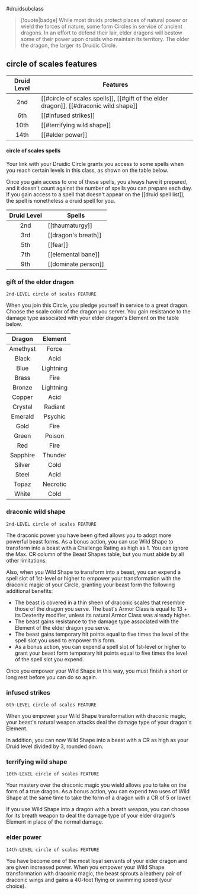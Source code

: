 #druidsubclass

> [!quote|badge] 
> While most druids protect places of natural power or wield the forces of nature, some form Circles in service of ancient dragons. In an effort to defend their lair, elder dragons will bestow some of their power upon druids who maintain its territory. The older the dragon, the larger its Druidic Circle.
## circle of scales features
| **Druid Level** | **Features**                                                                          |
| :-------------: | ------------------------------------------------------------------------------------- |
|       2nd       | [[#circle of scales spells]], [[#gift of the elder dragon]], [[#draconic wild shape]] |
|       6th       | [[#infused strikes]]                                                                  |
|      10th       | [[#terrifying wild shape]]                                                            |
|      14th       | [[#elder power]]                                                                      |
#### circle of scales spells
Your link with your Druidic Circle grants you access to some spells when you reach certain levels in this class, as shown on the table below.

Once you gain access to one of these spells, you always have it prepared, and it doesn't count against the number of spells you can prepare each day. If you gain access to a spell that doesn't appear on the [[druid spell list]], the spell is nonetheless a druid spell for you.

| **Druid Level** | **Spells**          |
| :-------------: | ------------------- |
|       2nd       | [[thaumaturgy]]     |
|       3rd       | [[dragon's breath]] |
|       5th       | [[fear]]            |
|       7th       | [[elemental bane]]  |
|       9th       | [[dominate person]] |

### gift of the elder dragon
`2nd-LEVEL circle of scales FEATURE`

When you join this Circle, you pledge yourself in service to a great dragon. Choose the scale color of the dragon you server. You gain resistance to the damage type associated with your elder dragon's Element on the table below.

| **Dragon** | **Element** |
| :--------: | :---------: |
|  Amethyst  |    Force    |
|   Black    |    Acid     |
|    Blue    |  Lightning  |
|   Brass    |    Fire     |
|   Bronze   |  Lightning  |
|   Copper   |    Acid     |
|  Crystal   |   Radiant   |
|  Emerald   |   Psychic   |
|    Gold    |    Fire     |
|   Green    |   Poison    |
|    Red     |    Fire     |
|  Sapphire  |   Thunder   |
|   Silver   |    Cold     |
|   Steel    |    Acid     |
|   Topaz    |  Necrotic   |
|   White    |    Cold     |
### draconic wild shape
`2nd-LEVEL circle of scales FEATURE`

The draconic power you have been gifted allows you to adopt more powerful beast forms. As a bonus action, you can use Wild Shape to transform into a beast with a Challenge Rating as high as 1. You can ignore the Max. CR column of the Beast Shapes table, but you must abide by all other limitations.

Also, when you Wild Shape to transform into a beast, you can expend a spell slot of 1st-level or higher to empower your transformation with the draconic magic of your Circle, granting your beast form the following additional benefits:
- The beast is covered in a thin sheen of draconic scales that resemble those of the dragon you serve. The bast's Armor Class is equal to 13 + its Dexterity modifier, unless its natural Armor Class was already higher.
- The beast gains resistance to the damage type associated with the Element of the elder dragon you serve.
- The beast gains temporary hit points equal to five times the level of the spell slot you used to empower this form.
- As a bonus action, you can expend a spell slot of 1st-level or higher to grant your beast form temporary hit points equal to five times the level of the spell slot you expend.

Once you empower your Wild Shape in this way, you must finish a short or long rest before you can do so again.
### infused strikes
`6th-LEVEL circle of scales FEATURE`

When you empower your Wild Shape transformation with draconic magic, your beast's natural weapon attacks deal the damage type of your dragon's Element.

In addition, you can now Wild Shape into a beast with a CR as high as your Druid level divided by 3, rounded down.
### terrifying wild shape
`10th-LEVEL circle of scales FEATURE`

Your mastery over the draconic magic you wield allows you to take on the form of a true dragon. As a bonus action, you can expend two uses of Wild Shape at the same time to take the form of a dragon with a CR of 5 or lower.

If you use Wild Shape into a dragon with a breath weapon, you can choose for its breath weapon to deal the damage type of your elder dragon's Element in place of the normal damage.
### elder power
`14th-LEVEL circle of scales FEATURE`

You have become one of the most loyal servants of your elder dragon and are given increased power. When you empower your Wild Shape transformation with draconic magic, the beast sprouts a leathery pair of draconic wings and gains a 40-foot flying or swimming speed (your choice).
